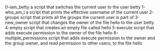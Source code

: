 0-iam_betty a script that switches the current user to the user betty
1-who_am_i a script that prints the effective username of the current user
2-groups script that prints all the groups the current user is part of
3-new_owner script that changes the owner of the file hello to the user betty
4-empty script that creates an empty file called hello
5-execute script that adds execute permission to the owner of the file hello
6-multiple_permissions script that adds execute permission to the owner and the group owner, and read permission to other users, to the file hello
